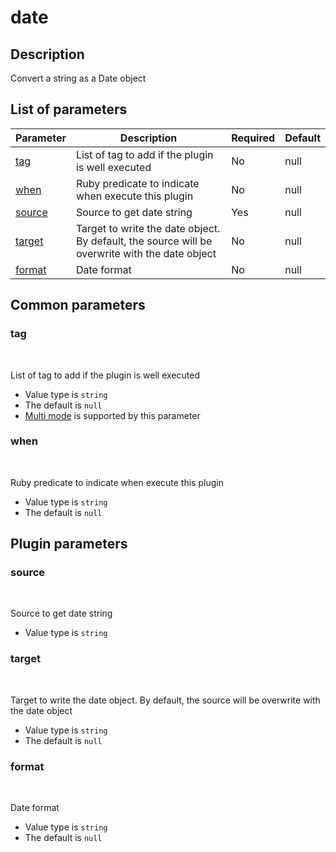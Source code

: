 # date <Badge type='tip' text='community' vertical='top' />

## Description
Convert a string as a Date object

## List of parameters
| Parameter | Description | Required | Default |
|---|---|---|---|
| [tag](#tag) | List of tag to add if the plugin is well executed | No | null |
| [when](#when) | Ruby predicate to indicate when execute this plugin | No | null |
| [source](#source) | Source to get date string | Yes | null |
| [target](#target) | Target to write the date object. By default, the source will be overwrite with the date object | No | null |
| [format](#format) | Date format | No | null |

## Common parameters
### tag
<br/>
<Badge type=warning text=optional vertical=bottom />

List of tag to add if the plugin is well executed
- Value type is `string`
- The default is `null`
- [Multi mode](#) is supported by this parameter

### when
<br/>
<Badge type=warning text=optional vertical=bottom />

Ruby predicate to indicate when execute this plugin
- Value type is `string`
- The default is `null`

## Plugin parameters
### source
<br/>
<Badge type=tip text=required vertical=bottom />

Source to get date string
- Value type is `string`

### target
<br/>
<Badge type=warning text=optional vertical=bottom />

Target to write the date object. By default, the source will be overwrite with the date object
- Value type is `string`
- The default is `null`

### format
<br/>
<Badge type=warning text=optional vertical=bottom />

Date format
- Value type is `string`
- The default is `null`

